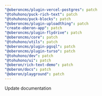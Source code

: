 ```yaml
---
"@oberoncms/plugin-vercel-postgres": patch
"@tohuhono/puck-rich-text": patch
"@tohuhono/puck-blocks": patch
"@oberoncms/plugin-uploadthing": patch
"create-oberon-app": patch
"@oberoncms/plugin-flydrive": patch
"@oberoncms/core": patch
"@tohuhono/utils": patch
"@oberoncms/plugin-pgsql": patch
"@oberoncms/plugin-turso": patch
"@tohuhono/dev": patch
"@tohuhono/ui": patch
"@oberon/rich-text-demo": patch
"@oberon/docs": patch
"@oberon/playground": patch
---
```


Update documentation
